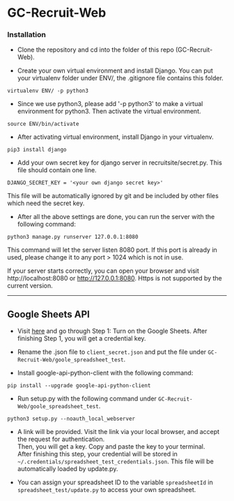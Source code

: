GC-Recruit-Web
====

### Installation

+ Clone the repository and cd into the folder of this repo (GC-Recruit-Web).

+ Create your own virtual environment and install Django. You can put your virtualenv folder under ENV/, the .gitignore file contains this folder.
```
virtualenv ENV/ -p python3
```
+ Since we use python3, please add '-p python3' to make a virtual environment for python3. Then activate the virtual environment.
```
source ENV/bin/activate
```
+ After activating virtual environment, install Django in your virtualenv.
```
pip3 install django
```
+ Add your own secret key for django server in recruitsite/secret.py. This file should contain one line.
```
DJANGO_SECRET_KEY = '<your own django secret key>'
```
This file will be automatically ignored by git and be included by other files which need the secret key.

+ After all the above settings are done, you can run the server with the following command:
```
python3 manage.py runserver 127.0.0.1:8080
```
This command will let the server listen 8080 port. If this port is already in used, please change it to any port > 1024 which is not in use.

If your server starts correctly, you can open your browser and visit http://localhost:8080 or http://127.0.0.1:8080.
Https is not supported by the current version.

---
## Google Sheets API

+ Visit [here](https://developers.google.com/sheets/quickstart/python) and go through Step 1: Turn on the Google Sheets. After finishing Step 1, you will get a credential key.

+ Rename the .json file to ```client_secret.json``` and put the file under ```GC-Recruit-Web/goole_spreadsheet_test```.

+ Install google-api-python-client with the following command: 
```
pip install --upgrade google-api-python-client
```

+ Run setup.py with the following command under ```GC-Recruit-Web/goole_spreadsheet_test```.
```
python3 setup.py --noauth_local_webserver
```

+ A link will be provided. Visit the link via your local browser, and accept the request for authentication.  
  Then, you will get a key. Copy and paste the key to your terminal.  
  After finishing this step, your credential will be stored in ```~/.credentials/spreadsheet_test_credentials.json```.
  This file will be automatically loaded by update.py.

+ You can assign your spreadsheet ID to the variable ```spreadsheetId``` in ```spreadsheet_test/update.py``` to access your own spreadsheet.

